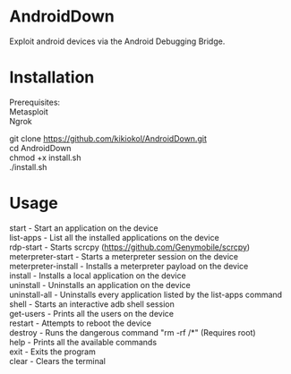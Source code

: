 # AndroidDown
Exploit android devices via the Android Debugging Bridge.

# Installation

Prerequisites: \
Metasploit \
Ngrok

git clone https://github.com/kikiokol/AndroidDown.git \
cd AndroidDown \
chmod +x install.sh \
./install.sh

# Usage

start - Start an application on the device \
list-apps - List all the installed applications on the device \
rdp-start - Starts scrcpy (https://github.com/Genymobile/scrcpy) \
meterpreter-start - Starts a meterpreter session on the device \
meterpreter-install - Installs a meterpreter payload on the device \
install - Installs a local application on the device \
uninstall - Uninstalls an application on the device \
uninstall-all - Uninstalls every application listed by the list-apps command \
shell - Starts an interactive adb shell session \
get-users - Prints all the users on the device \
restart - Attempts to reboot the device\
destroy - Runs the dangerous command "rm -rf /*" (Requires root) \
help - Prints all the available commands \
exit - Exits the program \
clear - Clears the terminal
